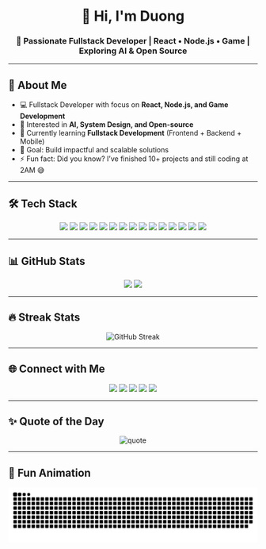 <h1 align="center">👋 Hi, I'm Duong</h1>
<h3 align="center">🚀 Passionate Fullstack Developer | React • Node.js • Game | Exploring AI & Open Source</h3>

---

## 🌟 About Me
- 💻 Fullstack Developer with focus on **React, Node.js, and Game Development**  
- 🤖 Interested in **AI, System Design, and Open-source**  
- 🌱 Currently learning **Fullstack Development** (Frontend + Backend + Mobile)  
- 🎯 Goal: Build impactful and scalable solutions  
- ⚡ Fun fact:  Did you know? I’ve finished 10+ projects and still coding at 2AM 😅 

---

## 🛠️ Tech Stack
<p align="center">
  <img src="https://img.shields.io/badge/Code-Node.js-43853D?logo=node.js&logoColor=white" />
  <img src="https://img.shields.io/badge/Code-React-61DAFB?logo=react&logoColor=black" />
  <img src="https://img.shields.io/badge/Code-Java-007396?logo=java&logoColor=white" />
  <img src="https://img.shields.io/badge/Code-JavaScript-F7DF1E?logo=javascript&logoColor=black" />
  <img src="https://img.shields.io/badge/Code-C++-00599C?logo=cplusplus&logoColor=white" />
  <img src="https://img.shields.io/badge/Code-C-283593?logo=c&logoColor=white" />
  <img src="https://img.shields.io/badge/Code-C%23-239120?logo=c-sharp&logoColor=white" />
  <img src="https://img.shields.io/badge/Game-Unity-000000?logo=unity&logoColor=white" />
  <img src="https://img.shields.io/badge/IDE-VS%20Code-0078D4?logo=visual-studio-code&logoColor=white" />
  <img src="https://img.shields.io/badge/Database-MySQL-4479A1?logo=mysql&logoColor=white" />
  <img src="https://img.shields.io/badge/Database-MongoDB-47A248?logo=mongodb&logoColor=white" />
  <img src="https://img.shields.io/badge/Database-Supabase-3ECF8E?logo=supabase&logoColor=white" />
  <img src="https://img.shields.io/badge/Tools-Git-F05032?logo=git&logoColor=white" />
  <img src="https://img.shields.io/badge/IDE-Android%20Studio-3DDC84?logo=android-studio&logoColor=white" />
  <img src="https://img.shields.io/badge/Framework-Spring%20Boot-6DB33F?logo=springboot&logoColor=white" />
</p>


---

## 📊 GitHub Stats
<p align="center">
  <img src="https://github-readme-stats.vercel.app/api?username=HoangOcean99&show_icons=true&theme=radical" height="160"/>
  <img src="https://github-readme-stats.vercel.app/api/top-langs/?username=HoangOcean99&layout=compact&theme=radical" height="160"/>
</p>

---

## 🔥 Streak Stats
<p align="center">
  <img src="https://github-readme-streak-stats.herokuapp.com?user=HoangOcean99&theme=radical&hide_border=true" alt="GitHub Streak" />
</p>

---

## 🌐 Connect with Me
<p align="center">
  <a href="[https://facebook.com/yourprofile](https://web.facebook.com/hoang.hai.duong.484951)"><img src="https://img.shields.io/badge/Facebook-1877F2?logo=facebook&logoColor=white" /></a>
  <a href="[https://tiktok.com/@yourusername](https://www.tiktok.com/@haiduong09905)"><img src="https://img.shields.io/badge/TikTok-000000?logo=tiktok&logoColor=white" /></a>
  <a href="[https://instagram.com/yourusername](https://www.instagram.com/haiduong09905/)"><img src="https://img.shields.io/badge/Instagram-E4405F?logo=instagram&logoColor=white" /></a>
  <a href="https://yourportfolio.com"><img src="https://img.shields.io/badge/Portfolio-4285F4?logo=Google-chrome&logoColor=white" /></a>
  <a href="mailto:duonghaiduong090905@gmail.com"><img src="https://img.shields.io/badge/Email-D14836?logo=gmail&logoColor=white" /></a>
</p>


---

## ✨ Quote of the Day
<p align="center">
  <img src="https://quotes-github-readme.vercel.app/api?type=vertical&theme=tokyonight&v=1" alt="quote" width="400"/>
</p>


---

## 🐍 Fun Animation
<p align="center">
  <img src="https://github.com/Platane/snk/raw/output/github-contribution-grid-snake.svg" alt="snake animation" />
</p>
